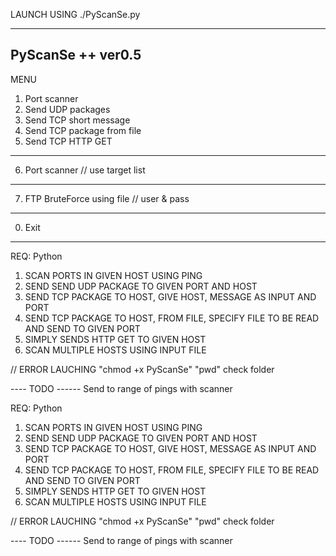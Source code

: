 
LAUNCH USING ./PyScanSe.py

-------------------------------------
 PyScanSe ++ ver0.5
------------------------------------ 
   MENU 
1. Port scanner 
2. Send UDP packages
3. Send TCP short message
4. Send TCP package from file
5. Send TCP HTTP GET
-------------------------------------
6. Port scanner // use target list
-------------------------------------
7. FTP BruteForce using file // user & pass 
-------------------------------------
0. Exit
-------------------------------------

REQ:
Python



1. SCAN PORTS IN GIVEN HOST USING PING
2. SEND SEND UDP PACKAGE TO GIVEN PORT AND HOST
3. SEND TCP PACKAGE TO HOST, GIVE HOST, MESSAGE AS INPUT AND PORT
4. SEND TCP PACKAGE TO HOST, FROM FILE, SPECIFY FILE TO BE READ AND SEND TO GIVEN PORT
5. SIMPLY SENDS HTTP GET TO GIVEN HOST
6. SCAN MULTIPLE HOSTS USING INPUT FILE

// 	ERROR LAUCHING
 	"chmod +x PyScanSe"
	"pwd" check folder

---- TODO ------
Send to range of pings with scanner

REQ:
Python



1. SCAN PORTS IN GIVEN HOST USING PING
2. SEND SEND UDP PACKAGE TO GIVEN PORT AND HOST
3. SEND TCP PACKAGE TO HOST, GIVE HOST, MESSAGE AS INPUT AND PORT
4. SEND TCP PACKAGE TO HOST, FROM FILE, SPECIFY FILE TO BE READ AND SEND TO GIVEN PORT
5. SIMPLY SENDS HTTP GET TO GIVEN HOST
6. SCAN MULTIPLE HOSTS USING INPUT FILE

// 	ERROR LAUCHING
 	"chmod +x PyScanSe"
	"pwd" check folder

---- TODO ------
Send to range of pings with scanner
